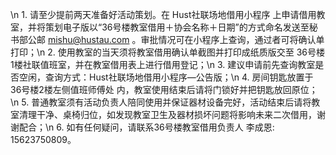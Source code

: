 \n  1. 请至少提前两天准备好活动策划。在 Hust社联场地借用小程序 上申请借用教室，并将策划电子版以“36号楼教室借用＋协会名称＋日期”的方式命名发送至秘书部公邮 mishu@hustau.com 。审批情况可在小程序上查询，通过者可将确认单打印；\n  2. 使用教室的当天须将教室借用确认单截图并打印成纸质版交至 36号楼1楼社联值班室，并在教室借用表上进行借用登记；\n  3. 建议申请前先查询教室是否空闲，查询方式：Hust社联场地借用小程序—公告版；\n  4. 房间钥匙放置于 36号楼2楼左侧值班师傅处 内，教室使用结束后请将门锁好并把钥匙放回原位；\n  5. 普通教室须有活动负责人陪同使用并保证器材设备完好，活动结束后请将教室清理干净、桌椅归位，如发现教室卫生及器材损坏问题将影响未来二次借用，谢谢配合；\n  6. 如有任何疑问，请联系36号楼教室借用负责人 李成恩: 15623750809。
